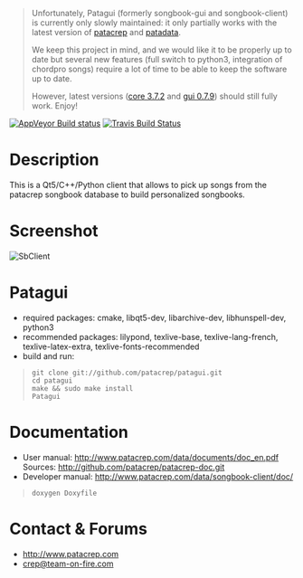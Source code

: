 > Unfortunately, Patagui (formerly songbook-gui and songbook-client) is
> currently only slowly maintained: it only partially works with the latest version of
> [patacrep](http://github.com/patacrep/patacrep) and
> [patadata](http://github.com/patacrep/patadata).
>
> We keep this project in mind, and we would like it to be properly up to date but
> several new features (full switch to python3, integration of chordpro songs) require a lot
> of time to be able to keep the software up to date.
>
> However, latest versions ([core 3.7.2](https://github.com/patacrep/patacrep/releases/tag/patacrep_3.7.2) and [gui 0.7.9](https://github.com/patacrep/patagui/releases/tag/0.7.9)) should still fully work. Enjoy!

[![AppVeyor Build status](https://ci.appveyor.com/api/projects/status/yydomf8riq5m3o7j?svg=true)](https://ci.appveyor.com/project/LaTruelle/patagui) [![Travis Build Status](https://travis-ci.org/LaTruelle/patagui.svg?branch=continuous-integration-travis)](https://travis-ci.org/LaTruelle/patagui)

# Description
This is a Qt5/C++/Python client that allows to pick up songs from the patacrep songbook database to build personalized songbooks.

# Screenshot
![SbClient](http://www.patacrep.com/data/images/sbc.png)

# Patagui
* required packages: cmake, libqt5-dev, libarchive-dev, libhunspell-dev, python3
* recommended packages: lilypond, texlive-base, texlive-lang-french, texlive-latex-extra, texlive-fonts-recommended
* build and run:

>     git clone git://github.com/patacrep/patagui.git
>     cd patagui
>     make && sudo make install
>     Patagui

# Documentation
* User manual: http://www.patacrep.com/data/documents/doc_en.pdf
  Sources: http://github.com/patacrep/patacrep-doc.git
* Developer manual: http://www.patacrep.com/data/songbook-client/doc/
>     doxygen Doxyfile

# Contact & Forums
* http://www.patacrep.com
* crep@team-on-fire.com

